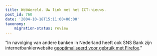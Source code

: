 ```yaml
---
title: WebWereld. Uw link met het ICT-nieuws.
post_id: 760
date: '2004-10-18T15:11:00+00:00'
taxonomy:
    migration-status: review
---
```

“In navolging van andere banken in Nederland heeft ook SNS Bank zijn internetbankierwebsite [geoptimaliseerd voor gebruik met Firefox](https://web.archive.org/web/20050207110754/http://www.snsbank.nl/index.asp?NavigationId=4802).”